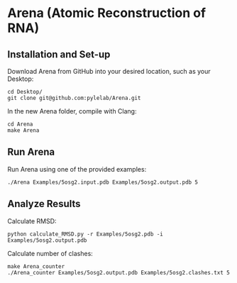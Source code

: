 # Arena (Atomic Reconstruction of RNA)

## Installation and Set-up

Download Arena from GitHub into your desired location, such as your Desktop:
```
cd Desktop/
git clone git@github.com:pylelab/Arena.git
```

In the new Arena folder, compile with Clang:
```
cd Arena
make Arena
```

## Run Arena

Run Arena using one of the provided examples:
```
./Arena Examples/5osg2.input.pdb Examples/5osg2.output.pdb 5
```

## Analyze Results

Calculate RMSD:
```
python calculate_RMSD.py -r Examples/5osg2.pdb -i Examples/5osg2.output.pdb
```

Calculate number of clashes:
```
make Arena_counter
./Arena_counter Examples/5osg2.output.pdb Examples/5osg2.clashes.txt 5
```
